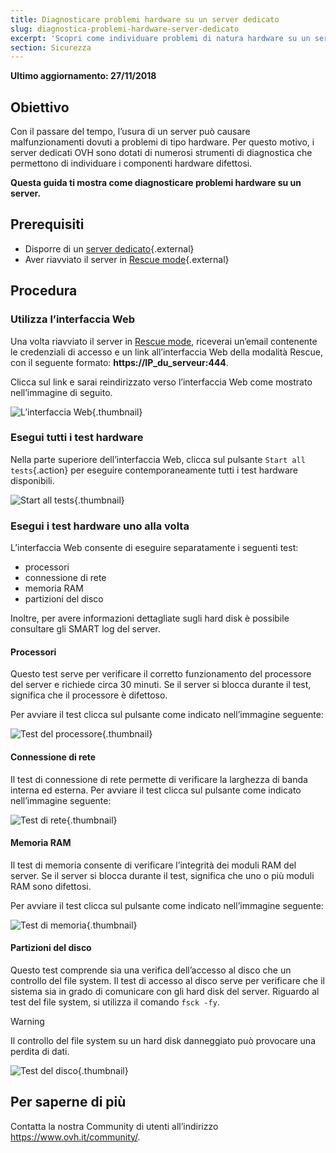 ```yaml
---
title: Diagnosticare problemi hardware su un server dedicato
slug: diagnostica-problemi-hardware-server-dedicato
excerpt: 'Scopri come individuare problemi di natura hardware su un server'
section: Sicurezza
---
```


**Ultimo aggiornamento: 27/11/2018**

## Obiettivo


Con il passare del tempo, l’usura di un server può causare malfunzionamenti dovuti a problemi di tipo hardware. Per questo motivo, i server dedicati OVH sono dotati di numerosi strumenti di diagnostica che permettono di individuare i componenti hardware difettosi.

**Questa guida ti mostra come diagnosticare problemi hardware su un server.**


## Prerequisiti

* Disporre di un [server dedicato](https://www.ovh.it/server_dedicati/){.external}
* Aver riavviato il server in [Rescue mode](https://docs.ovh.com/it/dedicated/rescue_mode/){.external}


## Procedura

### Utilizza l’interfaccia Web

Una volta riavviato il server in [Rescue mode](https://docs.ovh.com/it/dedicated/rescue_mode/), riceverai un’email contenente le credenziali di accesso e un link all’interfaccia Web della modalità Rescue, con il seguente formato: **https://IP_du_serveur:444**.  

Clicca sul link e sarai reindirizzato verso l’interfaccia Web come mostrato nell’immagine di seguito.

![L’interfaccia Web](images/rescue-mode-04.png){.thumbnail}


### Esegui tutti i test hardware

Nella parte superiore dell’interfaccia Web, clicca sul pulsante `Start all tests`{.action} per eseguire contemporaneamente tutti i test hardware disponibili.

![Start all tests](images/rescue-mode-042.png){.thumbnail}


### Esegui i test hardware uno alla volta

L’interfaccia Web consente di eseguire separatamente i seguenti test:

- processori
- connessione di rete
- memoria RAM
- partizioni del disco

Inoltre, per avere informazioni dettagliate sugli hard disk è possibile consultare gli SMART log del server.

 
#### **Processori**

Questo test serve per verificare il corretto funzionamento del processore del server e richiede circa 30 minuti. Se il server si blocca durante il test, significa che il processore è difettoso.

Per avviare il test clicca sul pulsante come indicato nell’immagine seguente:

![Test del processore](images/processors.png){.thumbnail}

#### **Connessione di rete**

Il test di connessione di rete permette di verificare la larghezza di banda interna ed esterna. Per avviare il test clicca sul pulsante come indicato nell’immagine seguente:

![Test di rete](images/network-connection.png){.thumbnail}

#### **Memoria RAM**

Il test di memoria consente di verificare l’integrità dei moduli RAM del server. Se il server si blocca durante il test, significa che uno o più moduli RAM sono difettosi.

Per avviare il test clicca sul pulsante come indicato nell’immagine seguente:

![Test di memoria](images/memory.png){.thumbnail}

#### **Partizioni del disco**

Questo test comprende sia una verifica dell’accesso al disco che un controllo del file system. Il test di accesso al disco serve per verificare che il sistema sia in grado di comunicare con gli hard disk del server. Riguardo al test del file system, si utilizza il comando `fsck -fy`.

> [!warning]
>
> Il controllo del file system su un hard disk danneggiato può provocare una perdita di dati.
>

![Test del disco](images/partitions.png){.thumbnail}

## Per saperne di più

Contatta la nostra Community di utenti all’indirizzo <https://www.ovh.it/community/>.